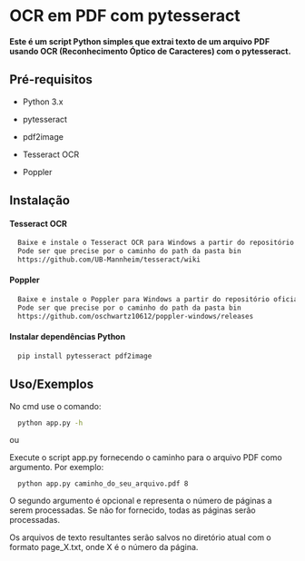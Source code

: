 # OCR em PDF com pytesseract

#### Este é um script Python simples que extrai texto de um arquivo PDF usando OCR (Reconhecimento Óptico de Caracteres) com o pytesseract.

## Pré-requisitos

- Python 3.x

- pytesseract

- pdf2image

- Tesseract OCR

- Poppler

## Instalação

#### Tesseract OCR

```bash
  Baixe e instale o Tesseract OCR para Windows a partir do repositório oficial.
  Pode ser que precise por o caminho do path da pasta bin
  https://github.com/UB-Mannheim/tesseract/wiki
```
    
#### Poppler

```bash
  Baixe e instale o Poppler para Windows a partir do repositório oficial.
  Pode ser que precise por o caminho do path da pasta bin
  https://github.com/oschwartz10612/poppler-windows/releases
```

#### Instalar dependências Python

```bash
  pip install pytesseract pdf2image
```

## Uso/Exemplos
 No cmd use o comando:
```bash 
  python app.py -h 
```
  ou

  Execute o script app.py fornecendo o caminho para o arquivo PDF como argumento. Por exemplo:
``` 
  python app.py caminho_do_seu_arquivo.pdf 8
```
O segundo argumento é opcional e representa o número de páginas a serem processadas. Se não for fornecido, todas as páginas serão processadas.

Os arquivos de texto resultantes serão salvos no diretório atual com o formato page_X.txt, onde X é o número da página.
